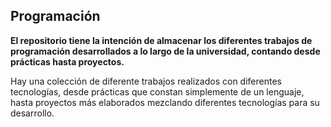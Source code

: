 ## Programación


**El repositorio tiene la intención de almacenar los diferentes trabajos de programación desarrollados 
a lo largo de la universidad, contando desde prácticas hasta proyectos.**

Hay una colección de diferente trabajos realizados con diferentes tecnologías, desde prácticas que constan simplemente
de un lenguaje, hasta proyectos más elaborados mezclando diferentes tecnologías para su desarrollo.

